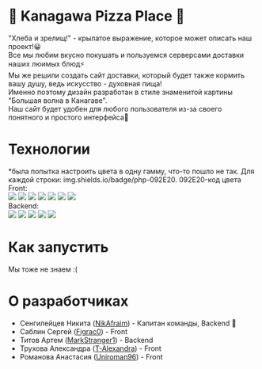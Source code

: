 # :ocean: Kanagawa Pizza Place :pizza:
"Хлеба и зрелищ!" - крылатое выражение, которое может описать наш проект!😀  
Все мы любим вкусно покушать и пользуемся серверсами доставки наших люимых блюд⚡  
Мы же решили создать сайт доставки, который будет также кормить вашу душу, ведь искусство - духовная пища!  
Именно поэтому дизайн разработан в стиле знаменитой картины "Большая волна в Канагаве".  
Наш сайт будет удобен для любого пользователя из-за своего понятного и простого интерфейса💙

# Технологии
*была попытка настроить цвета в одну гамму, что-то пошло не так. Для каждой строки: img.shields.io/badge/php-092E20. 092E20-код цвета
Front:   
![](https://img.shields.io/badge/php-092E20?style=for-the-badge&logo=php&logoColor=white)
![](https://img.shields.io/badge/css-1D4260?style=for-the-badge&logo=css3&logoColor=white)
![](https://img.shields.io/badge/HTML5-E34F26?style=for-the-badge&logo=html5&logoColor=white)
![](https://img.shields.io/badge/Sass-D9D9D9?style=for-the-badge&logo=Sass&logoColor=white)
![](https://shields.io/badge/JavaScript-F7DF1E?logo=JavaScript&logoColor=000&style=for-the-badge)
![](https://img.shields.io/badge/Bootstrap-46789D?style=for-the-badge&logo=bootstrap&logoColor=white)
![](https://img.shields.io/badge/jQuery-D28A00?style=for-the-badge&logo=jquery&logoColor=white)  
Backend:  
![](https://img.shields.io/badge/Django-65BBFB?style=for-the-badge&logo=django&logoColor=white)
![](https://img.shields.io/badge/Postgre_SQL-46789D?logo=postgresql&logoColor=white&style=for-the-badge)
![](https://img.shields.io/badge/poetry-D28A00?logo=poetry&logoColor=white&style=for-the-badge)
![](https://img.shields.io/badge/Gunicorn-D9D9D9?style=for-the-badge&logo=Gunicorn&logoColor=white)
![](https://img.shields.io/badge/SQLite-1D4260?style=for-the-badge&logo=sqlite&logoColor=white)
# Как запустить
Мы тоже не знаем :(
# О разработчиках  
* Сенгилейцев Никита ([NikAfraim](https://github.com/NikAfraim)) - Капитан команды, Backend :crown:
* Саблин Сергей ([Figrac0](https://github.com/Figrac0)) - Front
* Титов Артем ([MarkStranger1](https://github.com/MarkStranger1)) - Backend
* Трухова Александра ([T-Alexandra](https://github.com/T-Alexandra)) - Front
* Романова Анастасия ([Uniroman96](https://github.com/Uniroman96)) - Front
